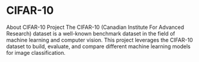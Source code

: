 # CIFAR-10
About CIFAR-10 Project The CIFAR-10 (Canadian Institute For Advanced Research) dataset is a well-known benchmark dataset in the field of machine learning and computer vision. This project leverages the CIFAR-10 dataset to build, evaluate, and compare different machine learning models for image classification.
